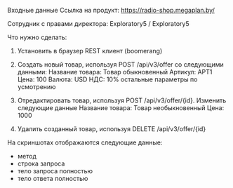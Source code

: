 Входные данные
Ссылка на продукт: https://radio-shop.megaplan.by/

Сотрудник с правами директора:
Exploratory5 / Exploratory5

Что нужно сделать:
1. Установить в браузер REST клиент (boomerang)

2. Создать новый товар, используя POST /api/v3/offer со следующими данными:
Название товара: Товар обыкновенный
Артикул: АРТ1
Цена: 100
Валюта: USD
НДС: 10%
остальные параметры по усмотрению

3. Отредактировать товар, используя POST /api/v3/offer/{id}. Изменить следующие данные
Название товара: Товар необыкновенный
Цена: 1000

4. Удалить созданный товар, используя DELETE /api/v3/offer/{id}

На скриншотах отображаются следующие данные:
- метод
- строка запроса 
- тело запроса полностью
- тело ответа полностью
